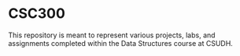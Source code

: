# CSC300
This repository is meant to represent various projects, labs, and assignments completed within the Data Structures course at CSUDH.
